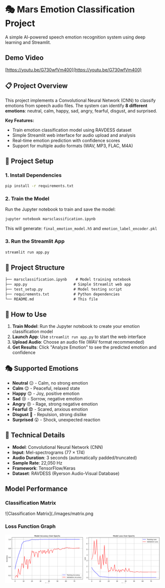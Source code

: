 # 🎭 Mars Emotion Classification Project

A simple AI-powered speech emotion recognition system using deep learning and Streamlit.

## Demo Video
[https://youtu.be/G730wfVm400](https://youtu.be/G730wfVm400)

## 📋 Project Overview

This project implements a Convolutional Neural Network (CNN) to classify emotions from speech audio files. The system can identify **8 different emotions**: neutral, calm, happy, sad, angry, fearful, disgust, and surprised.

**Key Features:**

- Train emotion classification model using RAVDESS dataset
- Simple Streamlit web interface for audio upload and analysis
- Real-time emotion prediction with confidence scores
- Support for multiple audio formats (WAV, MP3, FLAC, M4A)


## 🚀 Project Setup

### 1. Install Dependencies

```bash
pip install -r requirements.txt
```

### 2. Train the Model

Run the Jupyter notebook to train and save the model:

```bash
jupyter notebook marsclassification.ipynb
```

This will generate: `final_emotion_model.h5` and `emotion_label_encoder.pkl`

### 3. Run the Streamlit App

```bash
streamlit run app.py
```

## 📁 Project Structure

```
├── marsclassification.ipynb    # Model training notebook
├── app.py                     # Simple Streamlit web app
├── test_setup.py              # Model testing script
├── requirements.txt           # Python dependencies
└── README.md                  # This file
```

## 🎯 How to Use

1. **Train Model**: Run the Jupyter notebook to create your emotion classification model
2. **Launch App**: Use `streamlit run app.py` to start the web interface
3. **Upload Audio**: Choose an audio file (WAV format recommended)
4. **Get Results**: Click "Analyze Emotion" to see the predicted emotion and confidence

## 🎭 Supported Emotions

- **Neutral** 😐 - Calm, no strong emotion
- **Calm** 😌 - Peaceful, relaxed state
- **Happy** 😊 - Joy, positive emotion
- **Sad** 😢 - Sorrow, negative emotion
- **Angry** 😠 - Rage, strong negative emotion
- **Fearful** 😨 - Scared, anxious emotion
- **Disgust** 🤢 - Repulsion, strong dislike
- **Surprised** 😲 - Shock, unexpected reaction

## 🔧 Technical Details

- **Model**: Convolutional Neural Network (CNN)
- **Input**: Mel-spectrograms (77 × 174)
- **Audio Duration**: 3 seconds (automatically padded/truncated)
- **Sample Rate**: 22,050 Hz
- **Framework**: TensorFlow/Keras
- **Dataset**: RAVDESS (Ryerson Audio-Visual Database)

## Model Performance

### Classification Matrix

![Classification Matrix](./images/matrix.png

### Loss Function Graph

![Loss Graph](./images/loss.png)

 
